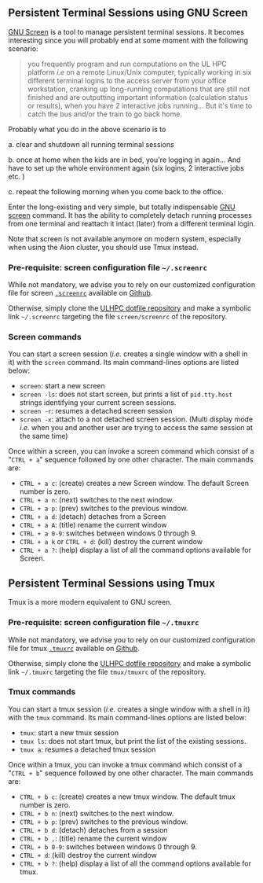 ## Persistent Terminal Sessions using GNU Screen

[GNU Screen](http://www.gnu.org/software/screen/) is a tool to manage persistent terminal sessions.
It becomes interesting since you will probably end at some moment with the following  scenario:

> you frequently program and run computations on the UL HPC platform _i.e_ on a remote Linux/Unix computer, typically working in six different terminal logins to the access server from your office workstation, cranking up long-running computations that are still not finished and are outputting important information (calculation status or results), when you have 2 interactive jobs running... But it's time to catch the bus and/or the train to go back home.

Probably what you do in the above scenario is to

a. clear and shutdown all running terminal sessions

b. once at home when the kids are in bed, you're logging in again... And have to set up the whole environment again (six logins, 2 interactive jobs etc. )

c. repeat the following morning when you come back to the office.

Enter the long-existing and very simple, but totally indispensable [GNU screen](http://www.gnu.org/software/screen/) command. It has the ability to completely detach running processes from one terminal and reattach it intact (later) from a different terminal login.

Note that screen is not available anymore on modern system, especially when using the Aion cluster, you should use Tmux instead.

### Pre-requisite: screen configuration file `~/.screenrc`

While not mandatory, we advise you to rely on our customized configuration file for screen [`.screenrc`](https://github.com/ULHPC/dotfiles/blob/master/screen/.screenrc) available on [Github](https://github.com/ULHPC/dotfiles/blob/master/screen/.screenrc).

Otherwise, simply clone the [ULHPC dotfile repository](https://github.com/ULHPC/dotfiles/) and make a symbolic link `~/.screenrc` targeting the file `screen/screenrc` of the repository.

### Screen commands

You can start a screen session (_i.e._ creates a single window with a shell in it) with the `screen` command.
Its main command-lines options are listed below:

* `screen`: start a new screen
* `screen -ls`: does not start screen, but prints a list of `pid.tty.host` strings identifying your current screen sessions.
* `screen -r`: resumes a detached screen session
* `screen -x`: attach to a not detached screen session. (Multi display mode _i.e._ when you and another user are trying to access the same session at the same time)


Once within a screen, you can invoke a screen command which consist of a "`CTRL + a`" sequence followed by one other character. The main commands are:

* `CTRL + a c`: (create) creates a new Screen window. The default Screen number is zero.
* `CTRL + a n`: (next) switches to the next window.
* `CTRL + a p`: (prev) switches to the previous window.
* `CTRL + a d`: (detach) detaches from a Screen
* `CTRL + a A`: (title) rename the current window
* `CTRL + a 0-9`: switches between windows 0 through 9.
* `CTRL + a k` or `CTRL + d`: (kill) destroy the current window
* `CTRL + a ?`: (help) display a list of all the command options available for Screen.

## Persistent Terminal Sessions using Tmux

Tmux is a more modern equivalent to GNU screen.

### Pre-requisite: screen configuration file `~/.tmuxrc`

While not mandatory, we advise you to rely on our customized configuration file for tmux [`.tmuxrc`](https://github.com/ULHPC/dotfiles/blob/master/tmux/.tmuxrc) available on [Github](https://github.com/ULHPC/dotfiles/blob/master/tmux/.tmuxrc).

Otherwise, simply clone the [ULHPC dotfile repository](https://github.com/ULHPC/dotfiles/) and make a symbolic link `~/.tmuxrc` targeting the file `tmux/tmuxrc` of the repository.

### Tmux commands

You can start a tmux session (_i.e._ creates a single window with a shell in it) with the `tmux` command.
Its main command-lines options are listed below:

* `tmux`: start a new tmux session
* `tmux ls`: does not start tmux, but print the list of the existing sessions.
* `tmux a`: resumes a detached tmux session

Once within a tmux, you can invoke a tmux command which consist of a "`CTRL + b`" sequence followed by one other character. The main commands are:

* `CTRL + b c`: (create) creates a new tmux window. The default tmux number is zero.
* `CTRL + b n`: (next) switches to the next window.
* `CTRL + b p`: (prev) switches to the previous window.
* `CTRL + b d`: (detach) detaches from a session
* `CTRL + b ,`: (title) rename the current window
* `CTRL + b 0-9`: switches between windows 0 through 9.
* `CTRL + d`: (kill) destroy the current window
* `CTRL + b ?`: (help) display a list of all the command options available for tmux.

